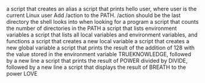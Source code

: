 a script that creates an alias
 a script that prints hello user, where user is the current Linux user
Add /action to the PATH. /action should be the last directory the shell looks into when looking for a program
 a script that counts the number of directories in the PATH
a script that lists environment variables
 a script that lists all local variables and environment variables, and functions
 a script that creates a new local variable
a script that creates a new global variable
a script that prints the result of the addition of 128 with the value stored in the environment variable TRUEKNOWLEDGE, followed by a new line
a script that prints the result of POWER divided by DIVIDE, followed by a new line
a script that displays the result of BREATH to the power LOVE
